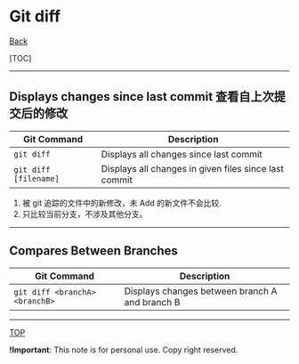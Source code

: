 # Git diff

[Back](../index.md)

[TOC]

---

## Displays changes since last commit 查看自上次提交后的修改

| Git Command           | Description                                           |
| --------------------- | ----------------------------------------------------- |
| `git diff`            | Displays all changes since last commit                |
| `git diff [filename]` | Displays all changes in given files since last commit |

1. 被 git 追踪的文件中的新修改，未 Add 的新文件不会比较.
2. 只比较当前分支，不涉及其他分支。

---

## Compares Between Branches

| Git Command                    | Description                                    |
| ------------------------------ | ---------------------------------------------- |
| `git diff <branchA> <branchB>` | Displays changes between branch A and branch B |

---

[TOP](#local-repository)

**!Important**: This note is for personal use. Copy right reserved.
